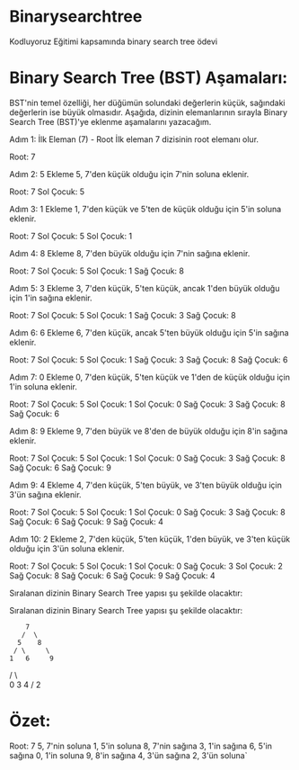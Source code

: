 # Binarysearchtree
Kodluyoruz Eğitimi kapsamında binary search tree ödevi
# Binary Search Tree (BST) Aşamaları: 
BST'nin temel özelliği, her düğümün solundaki değerlerin küçük, sağındaki değerlerin ise büyük olmasıdır. Aşağıda, dizinin elemanlarının sırayla Binary Search Tree (BST)'ye eklenme aşamalarını yazacağım.

Adım 1: İlk Eleman (7) - Root İlk eleman 7 dizisinin root elemanı olur.

Root: 7

Adım 2: 5 Ekleme 5, 7'den küçük olduğu için 7'nin soluna eklenir.

Root: 7 Sol Çocuk: 5

Adım 3: 1 Ekleme 1, 7'den küçük ve 5'ten de küçük olduğu için 5'in soluna eklenir.

Root: 7 Sol Çocuk: 5 Sol Çocuk: 1

Adım 4: 8 Ekleme 8, 7'den büyük olduğu için 7'nin sağına eklenir.

Root: 7 Sol Çocuk: 5 Sol Çocuk: 1 Sağ Çocuk: 8

Adım 5: 3 Ekleme 3, 7'den küçük, 5'ten küçük, ancak 1'den büyük olduğu için 1'in sağına eklenir.

Root: 7 Sol Çocuk: 5 Sol Çocuk: 1 Sağ Çocuk: 3 Sağ Çocuk: 8

Adım 6: 6 Ekleme 6, 7'den küçük, ancak 5'ten büyük olduğu için 5'in sağına eklenir.

Root: 7 Sol Çocuk: 5 Sol Çocuk: 1 Sağ Çocuk: 3 Sağ Çocuk: 8 Sağ Çocuk: 6

Adım 7: 0 Ekleme 0, 7'den küçük, 5'ten küçük ve 1'den de küçük olduğu için 1'in soluna eklenir.

Root: 7 Sol Çocuk: 5 Sol Çocuk: 1 Sol Çocuk: 0 Sağ Çocuk: 3 Sağ Çocuk: 8 Sağ Çocuk: 6

Adım 8: 9 Ekleme 9, 7'den büyük ve 8'den de büyük olduğu için 8'in sağına eklenir.

Root: 7 Sol Çocuk: 5 Sol Çocuk: 1 Sol Çocuk: 0 Sağ Çocuk: 3 Sağ Çocuk: 8 Sağ Çocuk: 6 Sağ Çocuk: 9

Adım 9: 4 Ekleme 4, 7'den küçük, 5'ten büyük, ve 3'ten büyük olduğu için 3'ün sağına eklenir.

Root: 7 Sol Çocuk: 5 Sol Çocuk: 1 Sol Çocuk: 0 Sağ Çocuk: 3 Sağ Çocuk: 8 Sağ Çocuk: 6 Sağ Çocuk: 9 Sağ Çocuk: 4

Adım 10: 2 Ekleme 2, 7'den küçük, 5'ten küçük, 1'den büyük, ve 3'ten küçük olduğu için 3'ün soluna eklenir.

Root: 7 Sol Çocuk: 5 Sol Çocuk: 1 Sol Çocuk: 0 Sağ Çocuk: 3 Sol Çocuk: 2 Sağ Çocuk: 8 Sağ Çocuk: 6 Sağ Çocuk: 9 Sağ Çocuk: 4

Sıralanan dizinin Binary Search Tree yapısı şu şekilde olacaktır:

Sıralanan dizinin Binary Search Tree yapısı şu şekilde olacaktır:


        7
       /  \
      5    8
     / \     \
    1   6     9
   / \   \
  0   3   4
     /
    2
    
  #  Özet:
Root: 7
5, 7'nin soluna
1, 5'in soluna
8, 7'nin sağına
3, 1'in sağına
6, 5'in sağına
0, 1'in soluna
9, 8'in sağına
4, 3'ün sağına
2, 3'ün soluna`
